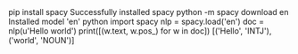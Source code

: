 

<style>@import url('../../../css/gadgets/termynal.css');</style>
<style>
    /* body {
        padding: 0; margin: 0;
        background: #1a1e24;
        width: 100%;
        min-height: 100vh;
        display: -webkit-box; display: -ms-flexbox; display: flex;
        -webkit-box-align: center; -ms-flex-align: center; align-items: center;
        -webkit-box-pack: center; -ms-flex-pack: center; justify-content: center;
        -webkit-font-smoothing: antialiased; -moz-osx-font-smoothing: grayscale;
    } */
</style>


<!-- the termynal container -->
<div id="termynal" data-termynal>
    <span data-ty="input">pip install spacy</span>
    <span data-ty="progress"></span>
    <span data-ty>Successfully installed spacy</span>
    <span data-ty></span>
    <span data-ty="input">python -m spacy download en</span>
    <span data-ty="progress"></span>
    <span data-ty>Installed model 'en'</span>
    <span data-ty></span>
    <span data-ty="input">python</span>
    <span data-ty="input" data-ty-prompt=">>>">import spacy</span>
    <span data-ty="input" data-ty-prompt=">>>">nlp = spacy.load('en')</span>
    <span data-ty="input" data-ty-prompt=">>>">doc = nlp(u'Hello world')</span>
    <span data-ty="input" data-ty-prompt=">>>">print([(w.text, w.pos_) for w in doc])</span>
    <span data-ty>[('Hello', 'INTJ'), ('world', 'NOUN')]</span>
</div>

<!-- include and initialise termynal.js -->
<script src="../../../js/gadgets/termynal.js" data-termynal-container="#termynal"></script>

